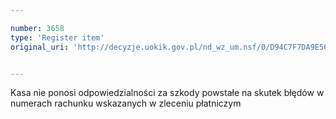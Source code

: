 ```yaml
---

number: 3658
type: 'Register item'
original_uri: 'http://decyzje.uokik.gov.pl/nd_wz_um.nsf/0/D94C7F7DA9E569DCC1257A6100331EEC?OpenDocument'


---
```


Kasa nie ponosi odpowiedzialności za szkody powstałe na skutek błędów w numerach rachunku wskazanych w zleceniu płatniczym
